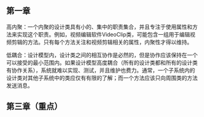 ## 第一章

高内聚：一个内聚的设计类具有小的、集中的职责集合，并且专注于使用属性和方法来实现这个职责。例如，视频编辑软件VideoClip类，可能包含一组用于编辑视频剪辑的方法。只有每个方法关注和视频剪辑相关的属性，内聚性才得以维持。

低耦合：设计模型内，设计类之间的相互协作是必然的，但是协作应该保持在一个可以接受的最小范围内。如果设计模型高度耦合（所有的设计类都和所有的设计类有协作关系），系统就难以实现、测试，并且维护也费力。通常，一个子系统内的设计类对其他子系统中的类应仅有有限的了解；而一个方法应该只向周围类的方法发送消息。

## 第三章（重点）